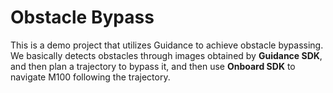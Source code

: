 # Obstacle Bypass

This is a demo project that utilizes Guidance to achieve obstacle bypassing. We basically detects obstacles through images obtained by **Guidance SDK**, and then plan a trajectory to bypass it, and then use **Onboard SDK** to navigate M100 following the trajectory.